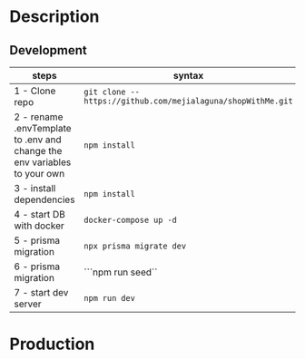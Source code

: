 # Description


## Development
|steps| syntax|
|-----|-----|
| 1 - Clone repo | ```git clone -- https://github.com/mejialaguna/shopWithMe.git``` |
| 2 - rename .envTemplate to .env and  change the env variables to your own | ```npm install``` |
| 3 - install dependencies | ```npm install``` |
| 4 - start DB with docker | ```docker-compose up -d``` |
| 5 - prisma migration | ```npx prisma migrate dev``` |
| 6 - prisma migration | ```npm run seed`` |
| 7 - start dev server | ```npm run dev``` |

# Production
